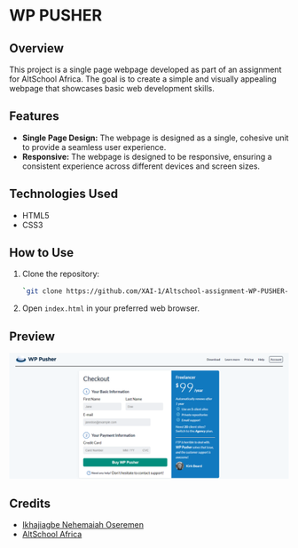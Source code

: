 # WP PUSHER

## Overview

This project is a single page webpage developed as part of an assignment for AltSchool Africa. The goal is to create a simple and visually appealing webpage that showcases basic web development skills.

## Features

- **Single Page Design:** The webpage is designed as a single, cohesive unit to provide a seamless user experience.
- **Responsive:** The webpage is designed to be responsive, ensuring a consistent experience across different devices and screen sizes.

## Technologies Used

- HTML5
- CSS3

## How to Use

1. Clone the repository:

   ```bash
   `git clone https://github.com/XAI-1/Altschool-assignment-WP-PUSHER-`
   ```

2. Open `index.html` in your preferred web browser.

## Preview

![Webpage Preview](./images/preview.png)

## Credits

- [Ikhajiagbe Nehemaiah Oseremen](https://github.com/XAI-1)
- [AltSchool Africa](https://altschoolafrica.com/)
